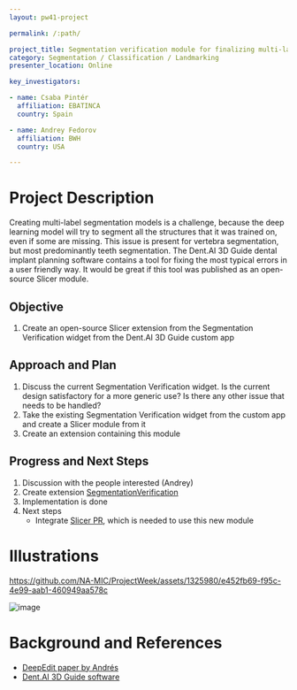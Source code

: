 ```yaml
---
layout: pw41-project

permalink: /:path/

project_title: Segmentation verification module for finalizing multi-label AI segmentations
category: Segmentation / Classification / Landmarking
presenter_location: Online

key_investigators:

- name: Csaba Pintér
  affiliation: EBATINCA
  country: Spain

- name: Andrey Fedorov
  affiliation: BWH
  country: USA

---
```


# Project Description

<!-- Add a short paragraph describing the project. -->


Creating multi-label segmentation models is a challenge, because the deep learning model will try to segment all the structures that it was trained on, even if some are missing. This issue is present for vertebra segmentation, but most predominantly teeth segmentation. The Dent.AI 3D Guide dental implant planning software contains a tool for fixing the most typical errors in a user friendly way. It would be great if this tool was published as an open-source Slicer module.



## Objective

<!-- Describe here WHAT you would like to achieve (what you will have as end result). -->


1. Create an open-source Slicer extension from the Segmentation Verification widget from the Dent.AI 3D Guide custom app



## Approach and Plan

<!-- Describe here HOW you would like to achieve the objectives stated above. -->


1. Discuss the current Segmentation Verification widget. Is the current design satisfactory for a more generic use? Is there any other issue that needs to be handled?
2. Take the existing Segmentation Verification widget from the custom app and create a Slicer module from it
3. Create an extension containing this module




## Progress and Next Steps

<!-- Update this section as you make progress, describing of what you have ACTUALLY DONE.
     If there are specific steps that you could not complete then you can describe them here, too. -->


1. Discussion with the people interested (Andrey)
2. Create extension [SegmentationVerification](https://github.com/cpinter/SlicerSegmentationVerification)
3. Implementation is done
4. Next steps
    - Integrate [Slicer PR](https://github.com/Slicer/Slicer/pull/7829), which is needed to use this new module


# Illustrations

<!-- Add pictures and links to videos that demonstrate what has been accomplished. -->

https://github.com/NA-MIC/ProjectWeek/assets/1325980/e452fb69-f95c-4e99-aab1-460949aa578c

![image](https://github.com/NA-MIC/ProjectWeek/assets/1325980/f341b4ab-08a2-4c9d-86b7-554ad7f85fd8)




# Background and References

<!-- If you developed any software, include link to the source code repository.
     If possible, also add links to sample data, and to any relevant publications. -->


- [DeepEdit paper by Andrés](https://scholar.google.com/citations?view_op=view_citation&hl=en&user=LbnADQ0AAAAJ&citation_for_view=LbnADQ0AAAAJ:ns9cj8rnVeAC)
- [Dent.AI 3D Guide software](https://www.youtube.com/watch?v=zs-0mZQLB48&ab_channel=DentAIMedicalImaging)

